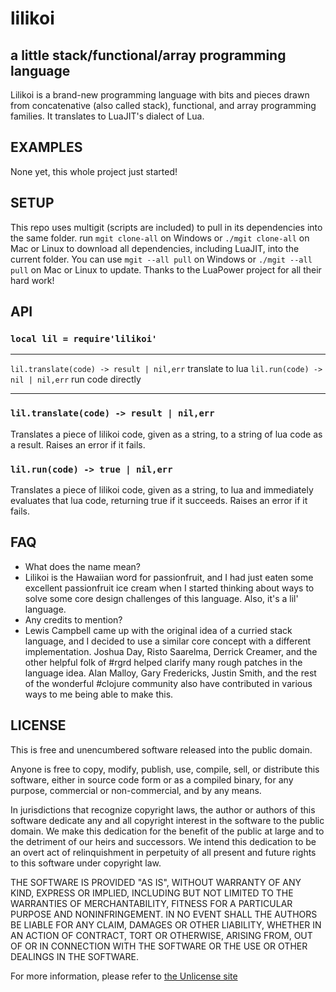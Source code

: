 # lilikoi

## a little stack/functional/array programming language

Lilikoi is a brand-new programming language with bits and pieces drawn from
concatenative (also called stack), functional, and array programming families.
It translates to LuaJIT's dialect of Lua.

## EXAMPLES

None yet, this whole project just started!

## SETUP

This repo uses multigit (scripts are included) to pull in its dependencies
into the same folder. run `mgit clone-all` on Windows or `./mgit clone-all`
on Mac or Linux to download all dependencies, including LuaJIT, into the
current folder. You can use `mgit --all pull` on Windows or
`./mgit --all pull` on Mac or Linux to update. Thanks to the LuaPower project
for all their hard work!

## API

### `local lil = require'lilikoi'`
------------------------------------------ ----------------------
`lil.translate(code) -> result | nil,err`  translate to lua
`lil.run(code) -> nil | nil,err`           run code directly
------------------------------------------ ----------------------

### `lil.translate(code) -> result | nil,err`

Translates a piece of lilikoi code, given as a string, to a string
of lua code as a result.
Raises an error if it fails.

### `lil.run(code) -> true | nil,err`

Translates a piece of lilikoi code, given as a string, to lua and
immediately evaluates that lua code, returning true if it succeeds.
Raises an error if it fails.

## FAQ

 * What does the name mean?
 * Lilikoi is the Hawaiian word for passionfruit,
   and I had just eaten some excellent passionfruit ice cream when I started
   thinking about ways to solve some core design challenges of this language.
   Also, it's a lil' language.
 * Any credits to mention?
 * Lewis Campbell came up with the original idea of a curried stack language,
   and I decided to use a similar core concept with a different implementation.
   Joshua Day, Risto Saarelma, Derrick Creamer, and the other helpful folk
   of #rgrd helped clarify many rough patches in the language idea.
   Alan Malloy, Gary Fredericks, Justin Smith, and the rest of the wonderful
   #clojure community also have contributed in various ways to me being able
   to make this.

## LICENSE

This is free and unencumbered software released into the public domain.

Anyone is free to copy, modify, publish, use, compile, sell, or
distribute this software, either in source code form or as a compiled
binary, for any purpose, commercial or non-commercial, and by any
means.

In jurisdictions that recognize copyright laws, the author or authors
of this software dedicate any and all copyright interest in the
software to the public domain. We make this dedication for the benefit
of the public at large and to the detriment of our heirs and
successors. We intend this dedication to be an overt act of
relinquishment in perpetuity of all present and future rights to this
software under copyright law.

THE SOFTWARE IS PROVIDED "AS IS", WITHOUT WARRANTY OF ANY KIND,
EXPRESS OR IMPLIED, INCLUDING BUT NOT LIMITED TO THE WARRANTIES OF
MERCHANTABILITY, FITNESS FOR A PARTICULAR PURPOSE AND NONINFRINGEMENT.
IN NO EVENT SHALL THE AUTHORS BE LIABLE FOR ANY CLAIM, DAMAGES OR
OTHER LIABILITY, WHETHER IN AN ACTION OF CONTRACT, TORT OR OTHERWISE,
ARISING FROM, OUT OF OR IN CONNECTION WITH THE SOFTWARE OR THE USE OR
OTHER DEALINGS IN THE SOFTWARE.

For more information, please refer to [the Unlicense site](http://unlicense.org)


